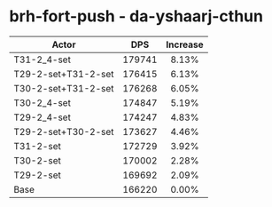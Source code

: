 # brh-fort-push - da-yshaarj-cthun
| Actor | DPS | Increase |
|---|:---:|:---:|
|T31-2_4-set|179741|8.13%|
|T29-2-set+T31-2-set|176415|6.13%|
|T30-2-set+T31-2-set|176268|6.05%|
|T30-2_4-set|174847|5.19%|
|T29-2_4-set|174247|4.83%|
|T29-2-set+T30-2-set|173627|4.46%|
|T31-2-set|172729|3.92%|
|T30-2-set|170002|2.28%|
|T29-2-set|169692|2.09%|
|Base|166220|0.00%|
